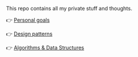 This repo contains all my private stuff and thoughts.

👉 [Personal goals](https://github.com/BartoszDabek/bartoszdabek.com/tree/master/posts/personal-goals)

👉 [Design patterns](https://github.com/BartoszDabek/bartoszdabek.com/tree/master/posts/design-patterns)

👉 [Algorithms & Data Structures](https://github.com/BartoszDabek/bartoszdabek.com/tree/master/posts/algorithms%20and%20data%20structures)


